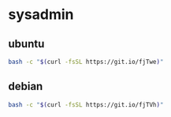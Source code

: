 # sysadmin

## ubuntu
```sh
bash -c "$(curl -fsSL https://git.io/fjTwe)"
```


## debian
```sh
bash -c "$(curl -fsSL https://git.io/fjTVh)"
```
